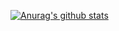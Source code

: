 [![Anurag's github stats](https://github-readme-stats.vercel.app/api?username=bashforger&theme=default&show_icons=true&count_private=true&include_all_commits=true)](https://github.com/anuraghazra/github-readme-stats)
